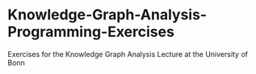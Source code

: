 # Knowledge-Graph-Analysis-Programming-Exercises
Exercises for the Knowledge Graph Analysis Lecture at the University of Bonn
